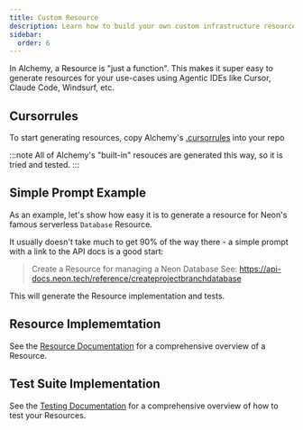```yaml
---
title: Custom Resource
description: Learn how to build your own custom infrastructure resources for Alchemy using AI-assistance. Extend Alchemy to support any cloud service or API.
sidebar:
  order: 6
---
```


In Alchemy, a Resource is "just a function". This makes it super easy to generate resources for your use-cases using Agentic IDEs like Cursor, Claude Code, Windsurf, etc.

## Cursorrules

To start generating resources, copy Alchemy's [.cursorrules](https://github.com/sam-goodwin/alchemy/blob/main/.cursorrules) into your repo

:::note
All of Alchemy's "built-in" resouces are generated this way, so it is tried and tested.
:::

## Simple Prompt Example

As an example, let's show how easy it is to generate a resource for Neon's famous serverless `Database` Resource.

It usually doesn't take much to get 90% of the way there - a simple prompt with a link to the API docs is a good start:

> Create a Resource for managing a Neon Database
> See: https://api-docs.neon.tech/reference/createprojectbranchdatabase

This will generate the Resource implementation and tests.

## Resource Implememtation

See the [Resource Documentation](../concepts/resource.md) for a comprehensive overview of a Resource.

## Test Suite Implementation

See the [Testing Documentation](../concepts/testing.md) for a comprehensive overview of how to test your Resources.